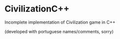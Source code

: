# CivilizationC++

Incomplete implementation of Civilization game in C++

(developed with portuguese names/comments, sorry)

